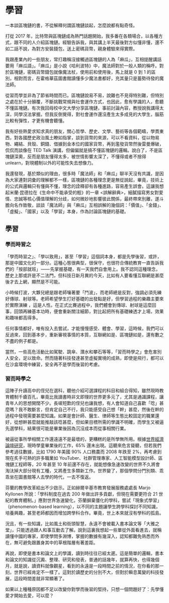 # 學習

一本談區塊鏈的書，不從解釋何謂區塊鏈談起，怎麼說都有點奇怪。

‌打從 2017 年，比特幣與區塊鏈成為熱門話題開始，我多番在各類場合，以各種方式，跟不同的人介紹區塊鏈。經驗告訴我，與其講上半天最後對方似懂非懂，還不如二話不說，為對方安裝錢包，送上密碼貨幣，親身體驗來得實際。

‌我跟產業內的一些朋友，常打趣稱沒接觸過區塊鏈的人為「麻瓜」，互相提醒講話要用「麻瓜語」。「麻瓜」是小說《哈利波特》中，魔法師對於一般人類的稱呼。對於區塊鏈，密碼貨幣錢包就像魔法杖，使用前和使用後，馬上就是 0 到 1 的區別，相對而言，在霍格華茲圖書館讀懂多少魔法書都好，充其量只是蓄勢待發的魔法師。

‌從習而學並非為了節省時間而已。區塊鏈說易不易，說難也不見得特別難，但特別之處在於十分顛覆，不斷挑戰常規與社會運作方式，也因此，愈有學識的人，愈聽不懂區塊鏈。有次我回母校中文大學分享區塊鏈，事前討論內容，教授說我講得太深，同學沒法掌握。但我反倒覺得，對社會運作還沒產生太多成見的大學生，腦筋比較有彈性，才更有機會聽懂。

我有好些熱愛求知求真的朋友，關心哲學、歷史、文學、藝術等各個範疇，學貫東西，對各國歷史政治風土瞭如指掌，談到貨幣的來源，可以不看資料，從以物易物、繩結、貝殼、銅錢、借據到金本位的國家貨幣，再到濫發貨幣然後雷曼爆破，侃侃而談像在 TED Talk 演講，但偏偏就是搞不懂區塊鏈的邏輯。說白了，不是區塊鏈深奧，反而是朋友懂得太多，被世情影響太深了，不懂得或者不捨得 unlearn，對現體制以外的可能性失去想像力。

‌我還發現，基於類似的理由，很多時「魔法師」和「麻瓜」聊半天沒有共識，是因為大家連對詞彙的理解都不一樣，區塊鏈的各種理念更是無從說起，畢竟，技術上的公式與邏輯只有懂與不懂，理念的詮釋卻有各種進路，容易產生誤會。這讓我想起米蘭‧昆德拉在《生命中不能承受的輕》的一章 &lt;誤解辭典&gt;，細膩描寫男女對愛情、忠誠等核心價值理解的分歧，如何微妙地影響彼此關係，最終帶來別離，遂斗膽向名作致敬，談談「魔法師」與「麻瓜」互相誤解的幾個詞：「價值」、「金錢」、「虛擬」、「國家」以及「學習」本身，作為討論區塊鏈的基礎。

## ‌學習

### 學而時習之

‌「學而時習之」、「學以致用」，甚至「學習」這個詞本身，都是先學後習，或許，那是中國文化的一部分。這種心態很典型，很保守，也很符合傳統教育一直告訴我們的「按部就班」 —— 先掌握基礎，有一天我們自會用上。我不認同這種理念，歷史上那或許是不二法門，但科技日新月異的今天，比如有人要看懂互聯網是甚麼後才去上網，顯然是不可能。

‌小時候打波，大夥兒總是跟老師嚷著要「鬥波」，而老師總是反對，強調必須先練好傳球、射球等。老師希望學生打好基礎的出發點是好，但學習過程的樂趣主要來於實際演練 ，這是人性。在正式比賽過程中，我們體會到傳球、射球是這麼回事，回頭再練基本功時，便會重新關注細節，對比起把所有基礎練透才上場，效果和趣味都高得多。

任何事情都好，唯有投入去嘗試，才能慢慢感受、體會、學習，這時候，我們可以反過來，回到基本步，重新審視事情的本質，互聯網如是、區塊鏈如是，還有數之不盡的例子都是。

‌當然，一些高危活動比如駕駛、跳傘、潛水和攀石等等，「習而時學之」會危害別人安全，足以致命。然而隨著科技發達甚至虛擬實境的成熟，即使是飛行，都可以在沙盒環境中練習，安全再不是學而後習的考慮。

### 習而時學之

‌這陣子升讀高中的侄兒在選科，聽他介紹可選課程的科目和組合得知，雖然現時教育體制千瘡百孔，畢竟比我讀書時非文即理的世界更多元了，尤其是通識課程，讓青年人的思想開闊不少。長嗟短歎的侄兒也讓我想，有人會知道自己喜歡「唸」甚麼嗎？我不敢斷言，但肯定自己不行，我只能感受自己想「幹」甚麼，然後在幹的過程中發現需要甚麼知識。如果是會計師、醫生、律師等生態比較固定的職業還好，從想幹甚麼就能推敲該唸甚麼，但如果目標所需的學識不明確，而學生又被逼先選學科，結果很可能是畢業後因為沉沒成本而從事相關行業。

‌被逼從事所學相關工作還遠遠不是最壞的，更糟糕的是所學無所用。根據[世界經濟論壇研究](http://reports.weforum.org/future-of-jobs-2016/chapter-1-the-future-of-jobs-and-skills/#hide/fn-1)，現時學童畢業後的工作，65% 還未出現。這聽來危言聳聽，但若我們參考過往數據，比如 1790 年美國 90% 人口務農而 2008 年跌至 2%，再考慮到現在炙手可熱的許多職業如 YouTuber、社群管理專家、人工智能模型設計師、區塊鏈工程師等，20 年甚至 10 年前還不存在，就能想像急速改變的世界不久將會淘汰掉大部分現有工種，又將產生多類新工作。世界變了，那個學問分門別類、乖乖坐在圖書館等人去學的時代，一去不復返。

芬蘭的教學改革給出不少啟示。正如赫爾辛基市教育發展服務處處長 Marjo Kyllonen 所說：「學科制度在過去 200 年做出許多貢獻，但現在需要更符合 21 世紀的教育體制。」應對世界急速變化，芬蘭摒棄僵化的學科，嘗試「現象式學習」（phenomenon-based learning），以不同的主題讓學生跨學科探討不同知識，培養興趣，甚至老師都因而增加跨學科合作。畢竟，世上本來就沒有學科的孤島。

‌況且，有一些知識，比如風土和街頭智慧，永遠不會被載入書本論文等「大雅之堂」，只能透過跟人和事互動去了解。說到這裏我想起一些單從外面看進去，就稱讀懂中國的專家，即使學問多淵博，掌握的數據有幾深入，認知都難免熟悉而外在，無可避免跟置身其中的草根階層有著差距。

‌再說，即使是書本和論文上的學識，讀到時往往已經太遲。這是簡單的邏輯，書本和論文的知識從沉澱、整理、研究和發表，普通的話幾年，就算再快，也得幾個月，就是說，讀資料就像觀星，看到的永遠是一段時間之前的情況，在你看的那一刻，世界已經肯定不一樣了。這對於讀歷史的分別不大，但對於瞬息萬變的科技發展，這段時間差就非常顯著了。

‌如果以上種種原因都不足以改變你對學而後習的堅持，只想一個問題好了：先學懂愛才開始去愛，可以麼？  


